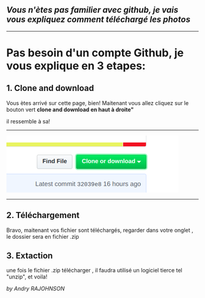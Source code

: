 ##  *Vous n'ètes pas familier avec github, je vais vous expliquez comment téléchargé les photos*


---

# Pas besoin d'un compte Github, je vous explique en 3 etapes:

## 1. Clone and download

Vous ètes arrivé sur cette page, bien! Maitenant vous allez cliquez sur le bouton vert **clone and download en haut à droite"**

il ressemble à sa!

---
![clone](/markdown/down.png)

---

## 2. Téléchargement

Bravo, maitenant vos fichier sont téléchargés, regarder dans votre onglet , le dossier sera en fichier .zip

## 3. Extaction
 une fois le fichier .zip télécharger , il faudra utilisé un logiciel tierce tel "unzip", et voila!


*by Andry RAJOHNSON*